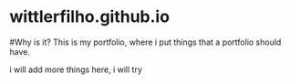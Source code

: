 # wittlerfilho.github.io

#Why is it?
This is my portfolio, where i put things that a portfolio should have.





i will add more things here, i will try
